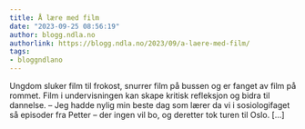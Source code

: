 ```yaml
---
title: Å lære med film
date: "2023-09-25 08:56:19"
author: blogg.ndla.no
authorlink: https://blogg.ndla.no/2023/09/a-laere-med-film/
tags:
- bloggndlano
---
```

Ungdom sluker film til frokost, snurrer film på bussen og er fanget av film på rommet. Film i undervisningen kan skape kritisk refleksjon og bidra til dannelse. – Jeg hadde nylig min beste dag som lærer da vi i sosiologifaget så episoder fra Petter &#8211; der ingen vil bo, og deretter tok turen til Oslo. [&#8230;]